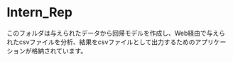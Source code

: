 # Intern_Rep
このフォルダは与えられたデータから回帰モデルを作成し、Web経由で与えられたcsvファイルを分析、結果をcsvファイルとして出力するためのアプリケーションが格納されています。
